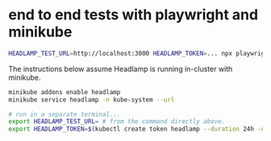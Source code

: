 # end to end tests with playwright and minikube

```bash
HEADLAMP_TEST_URL=http://localhost:3000 HEADLAMP_TOKEN=... npx playwright test
```

The instructions below assume Headlamp is running in-cluster with minikube.

```bash
minikube addons enable headlamp
minikube service headlamp -n kube-system --url

# run in a separate terminal...
export HEADLAMP_TEST_URL= # from the command directly above.
export HEADLAMP_TOKEN=$(kubectl create token headlamp --duration 24h -n headlamp)
```
